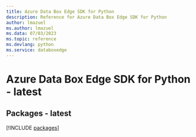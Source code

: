 ```yaml
---
title: Azure Data Box Edge SDK for Python
description: Reference for Azure Data Box Edge SDK for Python
author: lmazuel
ms.author: lmazuel
ms.data: 07/03/2023
ms.topic: reference
ms.devlang: python
ms.service: databoxedge
---
```

# Azure Data Box Edge SDK for Python - latest
## Packages - latest
[!INCLUDE [packages](data-box-edge-index.md)]